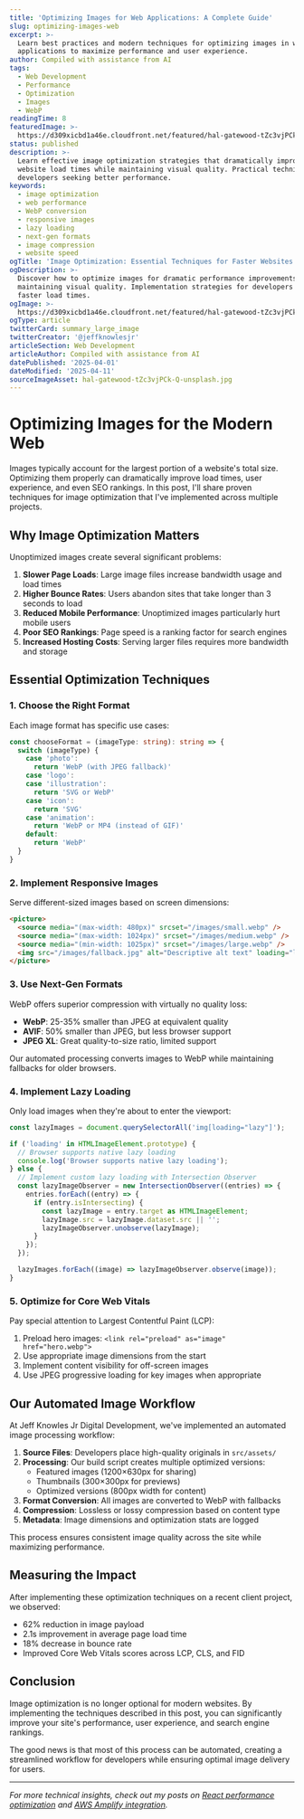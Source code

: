 ```yaml
---
title: 'Optimizing Images for Web Applications: A Complete Guide'
slug: optimizing-images-web
excerpt: >-
  Learn best practices and modern techniques for optimizing images in web
  applications to maximize performance and user experience.
author: Compiled with assistance from AI
tags:
  - Web Development
  - Performance
  - Optimization
  - Images
  - WebP
readingTime: 8
featuredImage: >-
  https://d309xicbd1a46e.cloudfront.net/featured/hal-gatewood-tZc3vjPCk-Q-unsplash.webp
status: published
description: >-
  Learn effective image optimization strategies that dramatically improve
  website load times while maintaining visual quality. Practical techniques for
  developers seeking better performance.
keywords:
  - image optimization
  - web performance
  - WebP conversion
  - responsive images
  - lazy loading
  - next-gen formats
  - image compression
  - website speed
ogTitle: 'Image Optimization: Essential Techniques for Faster Websites'
ogDescription: >-
  Discover how to optimize images for dramatic performance improvements while
  maintaining visual quality. Implementation strategies for developers seeking
  faster load times.
ogImage: >-
  https://d309xicbd1a46e.cloudfront.net/featured/hal-gatewood-tZc3vjPCk-Q-unsplash.webp
ogType: article
twitterCard: summary_large_image
twitterCreator: '@jeffknowlesjr'
articleSection: Web Development
articleAuthor: Compiled with assistance from AI
datePublished: '2025-04-01'
dateModified: '2025-04-11'
sourceImageAsset: hal-gatewood-tZc3vjPCk-Q-unsplash.jpg
---
```


# Optimizing Images for the Modern Web

Images typically account for the largest portion of a website's total size. Optimizing them properly can dramatically improve load times, user experience, and even SEO rankings. In this post, I'll share proven techniques for image optimization that I've implemented across multiple projects.

## Why Image Optimization Matters

Unoptimized images create several significant problems:

1. **Slower Page Loads**: Large image files increase bandwidth usage and load times
2. **Higher Bounce Rates**: Users abandon sites that take longer than 3 seconds to load
3. **Reduced Mobile Performance**: Unoptimized images particularly hurt mobile users
4. **Poor SEO Rankings**: Page speed is a ranking factor for search engines
5. **Increased Hosting Costs**: Serving larger files requires more bandwidth and storage

## Essential Optimization Techniques

### 1. Choose the Right Format

Each image format has specific use cases:

```typescript
const chooseFormat = (imageType: string): string => {
  switch (imageType) {
    case 'photo':
      return 'WebP (with JPEG fallback)'
    case 'logo':
    case 'illustration':
      return 'SVG or WebP'
    case 'icon':
      return 'SVG'
    case 'animation':
      return 'WebP or MP4 (instead of GIF)'
    default:
      return 'WebP'
  }
}
```

### 2. Implement Responsive Images

Serve different-sized images based on screen dimensions:

```html
<picture>
  <source media="(max-width: 480px)" srcset="/images/small.webp" />
  <source media="(max-width: 1024px)" srcset="/images/medium.webp" />
  <source media="(min-width: 1025px)" srcset="/images/large.webp" />
  <img src="/images/fallback.jpg" alt="Descriptive alt text" loading="lazy" />
</picture>
```

### 3. Use Next-Gen Formats

WebP offers superior compression with virtually no quality loss:

- **WebP**: 25-35% smaller than JPEG at equivalent quality
- **AVIF**: 50% smaller than JPEG, but less browser support
- **JPEG XL**: Great quality-to-size ratio, limited support

Our automated processing converts images to WebP while maintaining fallbacks for older browsers.

### 4. Implement Lazy Loading

Only load images when they're about to enter the viewport:

```javascript
const lazyImages = document.querySelectorAll('img[loading="lazy"]');

if ('loading' in HTMLImageElement.prototype) {
  // Browser supports native lazy loading
  console.log('Browser supports native lazy loading');
} else {
  // Implement custom lazy loading with Intersection Observer
  const lazyImageObserver = new IntersectionObserver((entries) => {
    entries.forEach((entry) => {
      if (entry.isIntersecting) {
        const lazyImage = entry.target as HTMLImageElement;
        lazyImage.src = lazyImage.dataset.src || '';
        lazyImageObserver.unobserve(lazyImage);
      }
    });
  });

  lazyImages.forEach((image) => lazyImageObserver.observe(image));
}
```

### 5. Optimize for Core Web Vitals

Pay special attention to Largest Contentful Paint (LCP):

1. Preload hero images: `<link rel="preload" as="image" href="hero.webp">`
2. Use appropriate image dimensions from the start
3. Implement content visibility for off-screen images
4. Use JPEG progressive loading for key images when appropriate

## Our Automated Image Workflow

At Jeff Knowles Jr Digital Development, we've implemented an automated image processing workflow:

1. **Source Files**: Developers place high-quality originals in `src/assets/`
2. **Processing**: Our build script creates multiple optimized versions:
   - Featured images (1200×630px for sharing)
   - Thumbnails (300×300px for previews)
   - Optimized versions (800px width for content)
3. **Format Conversion**: All images are converted to WebP with fallbacks
4. **Compression**: Lossless or lossy compression based on content type
5. **Metadata**: Image dimensions and optimization stats are logged

This process ensures consistent image quality across the site while maximizing performance.

## Measuring the Impact

After implementing these optimization techniques on a recent client project, we observed:

- 62% reduction in image payload
- 2.1s improvement in average page load time
- 18% decrease in bounce rate
- Improved Core Web Vitals scores across LCP, CLS, and FID

## Conclusion

Image optimization is no longer optional for modern websites. By implementing the techniques described in this post, you can significantly improve your site's performance, user experience, and search engine rankings.

The good news is that most of this process can be automated, creating a streamlined workflow for developers while ensuring optimal image delivery for users.

---

_For more technical insights, check out my posts on [React performance optimization](/blog/react-performance-tips) and [AWS Amplify integration](/blog/aws-amplify-cloud-development)._
